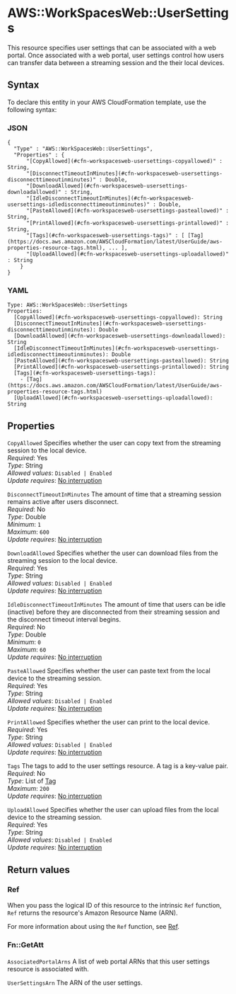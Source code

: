 # AWS::WorkSpacesWeb::UserSettings<a name="aws-resource-workspacesweb-usersettings"></a>

This resource specifies user settings that can be associated with a web portal\. Once associated with a web portal, user settings control how users can transfer data between a streaming session and the their local devices\. 

## Syntax<a name="aws-resource-workspacesweb-usersettings-syntax"></a>

To declare this entity in your AWS CloudFormation template, use the following syntax:

### JSON<a name="aws-resource-workspacesweb-usersettings-syntax.json"></a>

```
{
  "Type" : "AWS::WorkSpacesWeb::UserSettings",
  "Properties" : {
      "[CopyAllowed](#cfn-workspacesweb-usersettings-copyallowed)" : String,
      "[DisconnectTimeoutInMinutes](#cfn-workspacesweb-usersettings-disconnecttimeoutinminutes)" : Double,
      "[DownloadAllowed](#cfn-workspacesweb-usersettings-downloadallowed)" : String,
      "[IdleDisconnectTimeoutInMinutes](#cfn-workspacesweb-usersettings-idledisconnecttimeoutinminutes)" : Double,
      "[PasteAllowed](#cfn-workspacesweb-usersettings-pasteallowed)" : String,
      "[PrintAllowed](#cfn-workspacesweb-usersettings-printallowed)" : String,
      "[Tags](#cfn-workspacesweb-usersettings-tags)" : [ [Tag](https://docs.aws.amazon.com/AWSCloudFormation/latest/UserGuide/aws-properties-resource-tags.html), ... ],
      "[UploadAllowed](#cfn-workspacesweb-usersettings-uploadallowed)" : String
    }
}
```

### YAML<a name="aws-resource-workspacesweb-usersettings-syntax.yaml"></a>

```
Type: AWS::WorkSpacesWeb::UserSettings
Properties: 
  [CopyAllowed](#cfn-workspacesweb-usersettings-copyallowed): String
  [DisconnectTimeoutInMinutes](#cfn-workspacesweb-usersettings-disconnecttimeoutinminutes): Double
  [DownloadAllowed](#cfn-workspacesweb-usersettings-downloadallowed): String
  [IdleDisconnectTimeoutInMinutes](#cfn-workspacesweb-usersettings-idledisconnecttimeoutinminutes): Double
  [PasteAllowed](#cfn-workspacesweb-usersettings-pasteallowed): String
  [PrintAllowed](#cfn-workspacesweb-usersettings-printallowed): String
  [Tags](#cfn-workspacesweb-usersettings-tags): 
    - [Tag](https://docs.aws.amazon.com/AWSCloudFormation/latest/UserGuide/aws-properties-resource-tags.html)
  [UploadAllowed](#cfn-workspacesweb-usersettings-uploadallowed): String
```

## Properties<a name="aws-resource-workspacesweb-usersettings-properties"></a>

`CopyAllowed`  <a name="cfn-workspacesweb-usersettings-copyallowed"></a>
Specifies whether the user can copy text from the streaming session to the local device\.  
*Required*: Yes  
*Type*: String  
*Allowed values*: `Disabled | Enabled`  
*Update requires*: [No interruption](https://docs.aws.amazon.com/AWSCloudFormation/latest/UserGuide/using-cfn-updating-stacks-update-behaviors.html#update-no-interrupt)

`DisconnectTimeoutInMinutes`  <a name="cfn-workspacesweb-usersettings-disconnecttimeoutinminutes"></a>
The amount of time that a streaming session remains active after users disconnect\.  
*Required*: No  
*Type*: Double  
*Minimum*: `1`  
*Maximum*: `600`  
*Update requires*: [No interruption](https://docs.aws.amazon.com/AWSCloudFormation/latest/UserGuide/using-cfn-updating-stacks-update-behaviors.html#update-no-interrupt)

`DownloadAllowed`  <a name="cfn-workspacesweb-usersettings-downloadallowed"></a>
Specifies whether the user can download files from the streaming session to the local device\.  
*Required*: Yes  
*Type*: String  
*Allowed values*: `Disabled | Enabled`  
*Update requires*: [No interruption](https://docs.aws.amazon.com/AWSCloudFormation/latest/UserGuide/using-cfn-updating-stacks-update-behaviors.html#update-no-interrupt)

`IdleDisconnectTimeoutInMinutes`  <a name="cfn-workspacesweb-usersettings-idledisconnecttimeoutinminutes"></a>
The amount of time that users can be idle \(inactive\) before they are disconnected from their streaming session and the disconnect timeout interval begins\.  
*Required*: No  
*Type*: Double  
*Minimum*: `0`  
*Maximum*: `60`  
*Update requires*: [No interruption](https://docs.aws.amazon.com/AWSCloudFormation/latest/UserGuide/using-cfn-updating-stacks-update-behaviors.html#update-no-interrupt)

`PasteAllowed`  <a name="cfn-workspacesweb-usersettings-pasteallowed"></a>
Specifies whether the user can paste text from the local device to the streaming session\.  
*Required*: Yes  
*Type*: String  
*Allowed values*: `Disabled | Enabled`  
*Update requires*: [No interruption](https://docs.aws.amazon.com/AWSCloudFormation/latest/UserGuide/using-cfn-updating-stacks-update-behaviors.html#update-no-interrupt)

`PrintAllowed`  <a name="cfn-workspacesweb-usersettings-printallowed"></a>
Specifies whether the user can print to the local device\.  
*Required*: Yes  
*Type*: String  
*Allowed values*: `Disabled | Enabled`  
*Update requires*: [No interruption](https://docs.aws.amazon.com/AWSCloudFormation/latest/UserGuide/using-cfn-updating-stacks-update-behaviors.html#update-no-interrupt)

`Tags`  <a name="cfn-workspacesweb-usersettings-tags"></a>
The tags to add to the user settings resource\. A tag is a key\-value pair\.  
*Required*: No  
*Type*: List of [Tag](https://docs.aws.amazon.com/AWSCloudFormation/latest/UserGuide/aws-properties-resource-tags.html)  
*Maximum*: `200`  
*Update requires*: [No interruption](https://docs.aws.amazon.com/AWSCloudFormation/latest/UserGuide/using-cfn-updating-stacks-update-behaviors.html#update-no-interrupt)

`UploadAllowed`  <a name="cfn-workspacesweb-usersettings-uploadallowed"></a>
Specifies whether the user can upload files from the local device to the streaming session\.  
*Required*: Yes  
*Type*: String  
*Allowed values*: `Disabled | Enabled`  
*Update requires*: [No interruption](https://docs.aws.amazon.com/AWSCloudFormation/latest/UserGuide/using-cfn-updating-stacks-update-behaviors.html#update-no-interrupt)

## Return values<a name="aws-resource-workspacesweb-usersettings-return-values"></a>

### Ref<a name="aws-resource-workspacesweb-usersettings-return-values-ref"></a>

When you pass the logical ID of this resource to the intrinsic `Ref` function, `Ref` returns the resource's Amazon Resource Name \(ARN\)\.

For more information about using the `Ref` function, see [Ref](https://docs.aws.amazon.com/AWSCloudFormation/latest/UserGuide/intrinsic-function-reference-ref.html)\.

### Fn::GetAtt<a name="aws-resource-workspacesweb-usersettings-return-values-fn--getatt"></a>

#### <a name="aws-resource-workspacesweb-usersettings-return-values-fn--getatt-fn--getatt"></a>

`AssociatedPortalArns`  <a name="AssociatedPortalArns-fn::getatt"></a>
A list of web portal ARNs that this user settings resource is associated with\.

`UserSettingsArn`  <a name="UserSettingsArn-fn::getatt"></a>
The ARN of the user settings\.